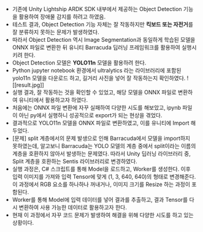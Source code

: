 - 기존에 Unity Lightship ARDK SDK 내부에서 제공하는 Object Detection 기능을 활용하여 장애물 감지를 하려고 하였음.
- 테스트 결과, Object Detection 기능 자체는 잘 작동하지만 **킥보드 또는 자전거**를 잘 분류하지 못하는 문제가 발생하였다.
- 따라서 Object Detection 역시 Image Segmentation과 동일하게 학습된 모델을 ONNX 파일로 변환한 뒤 유니티 Barracuda 딥러닝 프레임워크를 활용하여 실행시키려 한다.
- Object Detection 모델은 **YOLO11n** 모델을 활용하려 한다.
- Python jupyter notebook 환경에서 ultralytics 라는 라이브러리에 포함된 yolo11n 모델을 다운로드 하고, 길거리 사진을 넣어 잘 작동하는지 확인하였다. 
![[result.jpg]]
- 실행 결과, 잘 작동하는 것을 확인할 수 있었고, 해당 모델을 ONNX 파일로 변환하여 유니티에서 활용하고자 하였다. 
- 처음에는 ONNX 파일 변환에 자꾸 실패하여 다양한 시도를 해보았고, ipynb 파일이 아닌 py에서 실행하니 성공적으로 export가 되는 현상을 겪었다.
- 결과적으로 YOLO11n 모델을 ONNX 파일로 변환하였고, 이를 유니티에 Import 해두었다.
- [문제] split 계층에서의 문제 발생으로 인해 Barracuda에서 모델을 import하지 못하였는데, 알고보니 Barracuda는 YOLO 모델의 계층 중에서 split이라는 이름의 계층을 호환하지 않아서 발생하는 문제였다. 따라서 Unity 딥러닝 라이브러리 중, Split 계층을 호환하는 Sentis 라이브러리로 변경하였다.
- 실행 과정은, C# 스크립트를 통해 Model을 로드하고, Worker를 생성한다. 이후 입력 이미지를 가져와 입력 Tensor에 맞게 (1, 3, 640, 640)의 형태로 변경해준다. 이 과정에서 RGB 요소를 하나하나 꺼내거나, 이미지 크기를 Resize 하는 과정이 포함된다.
- Worker를 통해 Model에 입력 데이터를 넣어 결과를 추출하고, 결과 Tensor를 다시 변환하여 사용 가능한 데이터로 활용하고자 한다.
- 현재 이 과정에서 자꾸 코드 문제가 발생하여 해결을 위해 다양한 시도를 하고 있는 상황이다.